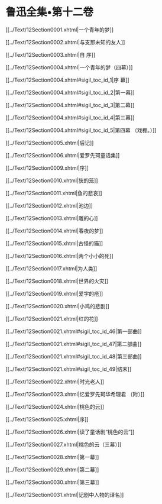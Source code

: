   

# 鲁迅全集•第十二卷

[[../Text/12Section0001.xhtml|一个青年的梦]]

[[../Text/12Section0002.xhtml|与支那未知的友人]]

[[../Text/12Section0003.xhtml|自 序]]

[[../Text/12Section0004.xhtml|一个青年的梦（四幕）]]

[[../Text/12Section0004.xhtml#sigil_toc_id_1|序 幕]]

[[../Text/12Section0004.xhtml#sigil_toc_id_2|第一幕]]

[[../Text/12Section0004.xhtml#sigil_toc_id_3|第二幕]]

[[../Text/12Section0004.xhtml#sigil_toc_id_4|第三幕]]

[[../Text/12Section0004.xhtml#sigil_toc_id_5|第四幕 （戏棚。）]]

[[../Text/12Section0005.xhtml|后记]]

  

[[../Text/12Section0006.xhtml|爱罗先珂童话集]]

[[../Text/12Section0009.xhtml|序]]

[[../Text/12Section0010.xhtml|狭的笼]]

[[../Text/12Section0011.xhtml|鱼的悲哀]]

[[../Text/12Section0012.xhtml|池边]]

[[../Text/12Section0013.xhtml|雕的心]]

[[../Text/12Section0014.xhtml|春夜的梦]]

[[../Text/12Section0015.xhtml|古怪的猫]]

[[../Text/12Section0016.xhtml|两个小小的死]]

[[../Text/12Section0017.xhtml|为人类]]

[[../Text/12Section0018.xhtml|世界的火灾]]

[[../Text/12Section0019.xhtml|爱字的疮]]

[[../Text/12Section0020.xhtml|小鸡的悲剧]]

[[../Text/12Section0021.xhtml|红的花]]

[[../Text/12Section0021.xhtml#sigil_toc_id_46|第一部曲]]

[[../Text/12Section0021.xhtml#sigil_toc_id_47|第二部曲]]

[[../Text/12Section0021.xhtml#sigil_toc_id_48|第三部曲]]

[[../Text/12Section0021.xhtml#sigil_toc_id_49|结末]]

[[../Text/12Section0022.xhtml|时光老人]]

[[../Text/12Section0023.xhtml|忆爱罗先珂华希理君 〔附〕]]

  

[[../Text/12Section0024.xhtml|桃色的云]]

[[../Text/12Section0025.xhtml|序]]

[[../Text/12Section0026.xhtml|读了童话剧“桃色的云”]]

[[../Text/12Section0027.xhtml|桃色的云（三幕）]]

[[../Text/12Section0028.xhtml|第一幕]]

[[../Text/12Section0029.xhtml|第二幕]]

[[../Text/12Section0030.xhtml|第三幕]]

[[../Text/12Section0031.xhtml|记剧中人物的译名]]